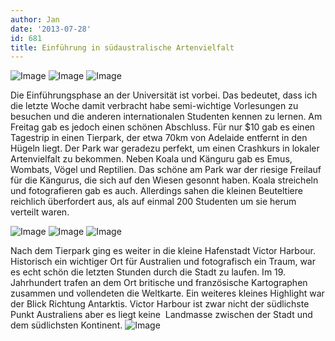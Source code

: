 ```yaml
---
author: Jan
date: '2013-07-28'
id: 681
title: Einführung in südaustralische Artenvielfalt
---
```


![Image](https://jan-steinke.de/wordpress/wp-content/uploads/2013/07/SAM_5119.jpg)
![Image](https://jan-steinke.de/wordpress/wp-content/uploads/2013/07/SAM_5150.jpg)
![Image](https://jan-steinke.de/wordpress/wp-content/uploads/2013/07/SAM_5131.jpg)

Die Einführungsphase an der Universität ist vorbei. Das bedeutet, dass ich die letzte Woche damit verbracht habe semi-wichtige Vorlesungen zu besuchen und die anderen internationalen Studenten kennen zu lernen. Am Freitag gab es jedoch einen schönen Abschluss. Für nur $10 gab es einen Tagestrip in einen Tierpark, der etwa 70km von Adelaide entfernt in den Hügeln liegt. Der Park war geradezu perfekt, um einen Crashkurs in lokaler Artenvielfalt zu bekommen. Neben Koala und Känguru gab es Emus, Wombats, Vögel und Reptilien. Das schöne am Park war der riesige Freilauf für die Kängurus, die sich auf den Wiesen gesonnt haben. Koala streicheln und fotografieren gab es auch. Allerdings sahen die kleinen Beuteltiere reichlich überfordert aus, als auf einmal 200 Studenten um sie herum verteilt waren.

![Image](https://jan-steinke.de/wordpress/wp-content/uploads/2013/07/SAM_5190.jpg)
![Image](https://jan-steinke.de/wordpress/wp-content/uploads/2013/07/SAM_5203.jpg)
![Image](https://jan-steinke.de/wordpress/wp-content/uploads/2013/07/SAM_5197.jpg)

Nach dem Tierpark ging es weiter in die kleine Hafenstadt Victor Harbour. Historisch ein wichtiger Ort für Australien und fotografisch ein Traum, war es echt schön die letzten Stunden durch die Stadt zu laufen. Im 19. Jahrhundert trafen an dem Ort britische und französische Kartographen zusammen und vollendeten die Weltkarte. Ein weiteres kleines Highlight war der Blick Richtung Antarktis. Victor Harbour ist zwar nicht der südlichste Punkt Australiens aber es liegt keine  Landmasse zwischen der Stadt und dem südlichsten Kontinent.
![Image](https://jan-steinke.de/wordpress/wp-content/uploads/2013/07/Antarctica.jpg)
